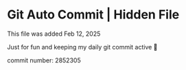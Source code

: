# Git Auto Commit | Hidden File

This file was added Feb 12, 2025

Just for fun and keeping my daily git commit active 🤪

commit number: 2852305
